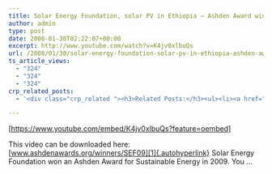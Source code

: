 ```yaml
---
title: Solar Energy Foundation, solar PV in Ethiopia – Ashden Award winner
author: admin
type: post
date: 2008-01-30T02:22:07+00:00
excerpt: http://www.youtube.com/watch?v=K4jv0xlbuQs
url: /2008/01/30/solar-energy-foundation-solar-pv-in-ethiopia-ashden-award-winner/
ts_article_views:
  - "324"
  - "324"
  - "324"
crp_related_posts:
  - '<div class="crp_related "><h3>Related Posts:</h3><ul><li><a href="https://scdhub.org/2017/12/25/wastewater-treatment-and-biosolids-management/"    ><img src="https://scdhub.org/wp-content/uploads/2017/12/wastewater-treatment-and-biosoli-150x150.jpg" alt="Wastewater treatment and Biosolids management" title="Wastewater treatment and Biosolids management" width="150" height="150" class="crp_thumb crp_featured" /><span class="crp_title">Wastewater treatment and Biosolids management</span></a></li><li><a href="https://scdhub.org/2017/12/29/walking-in-sabinas-shoes-world-vision/"    ><img src="https://scdhub.org/wp-content/uploads/2017/12/walking-in-sabinas-shoes-world-v-150x150.jpg" alt="Walking in Sabinas Shoes &#8211; World Vision" title="Walking in Sabinas Shoes &#8211; World Vision" width="150" height="150" class="crp_thumb crp_featured" /><span class="crp_title">Walking in Sabinas Shoes &#8211; World Vision</span></a></li><li><a href="https://scdhub.org/2017/08/11/kombucha-social-venture-health-beverage-company-community-success-prototype/"    ><img src="https://scdhub.org/wp-content/uploads/2017/08/kombucha-social-venture-health-beverage-company-community-success-prototype-150x150.jpg" alt="Kombucha Social Venture Health Beverage Company Community Success Prototype" title="Kombucha Social Venture Health Beverage Company Community Success Prototype" width="150" height="150" class="crp_thumb crp_featured" /><span class="crp_title">Kombucha Social Venture Health Beverage Company&hellip;</span></a></li><li><a href="https://scdhub.org/2016/04/28/solar-cooking-initiatives-in-nepal-1995-2009/"    ><img src="https://scdhub.org/wp-content/uploads/2017/05/solar-cooking-initiatives-in-nep-150x150.jpg" alt="Solar Cooking Initiatives In Nepal (1995-2009)" title="Solar Cooking Initiatives In Nepal (1995-2009)" width="150" height="150" class="crp_thumb crp_firstchild" /><span class="crp_title">Solar Cooking Initiatives In Nepal (1995-2009)</span></a></li><li><a href="https://scdhub.org/2017/04/25/be-a-mentor/"    ><img src="https://scdhub.org/wp-content/uploads/2017/04/mentor-150x150.jpg" alt="Be a Mentor" title="Be a Mentor" width="150" height="150" class="crp_thumb crp_featured" /><span class="crp_title">Be a Mentor</span></a></li><li><a href="https://scdhub.org/2017/12/11/halogen-to-led-lighting-upgrade/"    ><img src="https://scdhub.org/wp-content/uploads/2017/12/halogen-to-led-lighting-upgrade-1-150x150.jpg" alt="Halogen to LED Lighting Upgrade" title="Halogen to LED Lighting Upgrade" width="150" height="150" class="crp_thumb crp_featured" /><span class="crp_title">Halogen to LED Lighting Upgrade</span></a></li></ul><div class="crp_clear"></div></div>'

---
```

[https://www.youtube.com/embed/K4jv0xlbuQs?feature=oembed] 

This video can be downloaded here: [www.ashdenawards.org/winners/SEF09][1]{.autohyperlink} Solar Energy Foundation won an Ashden Award for Sustainable Energy in 2009. You &#8230;

 [1]: http://www.ashdenawards.org/winners/SEF09
